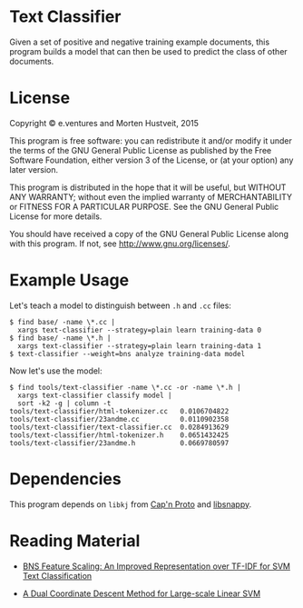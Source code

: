 Text Classifier
===============

Given a set of positive and negative training example documents, this program
builds a model that can then be used to predict the class of other documents.

# License

Copyright © e.ventures and Morten Hustveit, 2015

This program is free software: you can redistribute it and/or modify it under
the terms of the GNU General Public License as published by the Free Software
Foundation, either version 3 of the License, or (at your option) any later
version.

This program is distributed in the hope that it will be useful, but WITHOUT ANY
WARRANTY; without even the implied warranty of MERCHANTABILITY or FITNESS FOR A
PARTICULAR PURPOSE.  See the GNU General Public License for more details.

You should have received a copy of the GNU General Public License along with
this program.  If not, see <http://www.gnu.org/licenses/>.

# Example Usage

Let's teach a model to distinguish between `.h` and `.cc` files:

    $ find base/ -name \*.cc |
      xargs text-classifier --strategy=plain learn training-data 0
    $ find base/ -name \*.h |
      xargs text-classifier --strategy=plain learn training-data 1
    $ text-classifier --weight=bns analyze training-data model

Now let's use the model:

    $ find tools/text-classifier -name \*.cc -or -name \*.h |
      xargs text-classifier classify model |
      sort -k2 -g | column -t
    tools/text-classifier/html-tokenizer.cc   0.0106704822
    tools/text-classifier/23andme.cc          0.0110902358
    tools/text-classifier/text-classifier.cc  0.0284913629
    tools/text-classifier/html-tokenizer.h    0.0651432425
    tools/text-classifier/23andme.h           0.0669780597

# Dependencies

This program depends on `libkj` from [Cap'n
Proto](https://github.com/sandstorm-io/capnproto) and
[libsnappy](https://google.github.io/snappy/).

# Reading Material

* [BNS Feature Scaling: An Improved Representation over TF-IDF for SVM Text Classification](http://www.hpl.hp.com/techreports/2007/HPL-2007-32R1.pdf)

* [A Dual Coordinate Descent Method for Large-scale Linear SVM](https://www.csie.ntu.edu.tw/~cjlin/papers/cddual.pdf)
